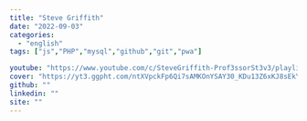 ```yaml
---
title: "Steve Griffith"
date: "2022-09-03"
categories:
  - "english"
tags: ["js","PHP","mysql","github","git","pwa"]

youtube: "https://www.youtube.com/c/SteveGriffith-Prof3ssorSt3v3/playlists"
cover: "https://yt3.ggpht.com/ntXVpckFp6Qi7sAMKOnYSAY30_KDu13Z6xKJ8sEkYuA-naJ140Cx-BGoD3YvoAwTx0vr6oem=s88-c-k-c0x00ffffff-no-rj"
github: ""
linkedin: ""
site: ""
---
```






